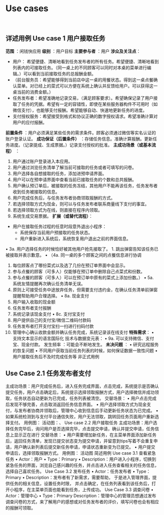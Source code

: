 ﻿# Use cases

﻿

## 详述用例 Use case 1 用户接取任务
**范围** ：闲钱快应用
**级别** ：用户目标
**主要参与者** ：用户
**涉众及关注点**：

- 用户： 希望便捷、清晰地看到任务发布者的所有任务。希望便捷、清晰地看到列表内的可接取任务。（同一桌上的不同顾客可以同时对本桌的菜单进行编辑。）可以看到当前接取任务的总报酬金额。
- （前台服务员：希望能够得到当前店中这一桌的用餐状态。得到这一桌点餐确认菜单。对已经上的菜式可以方便在系统上确认并反馈给用户。可以获得这一桌当前的消费金额。）
- 任务发布者：希望准确地记录交易，（满足顾客要求）。希望确保记录了用户接取了任务的凭据。希望有一定的容错性，即使在某些服务器构件不可用时（如微信支付），也能够支付报酬。希望能够自动、快速地更新任务的进度。
- 支付授权服务：希望接受到格式和协议正确的数字授权请求。希望准确计算对用户的应付报酬。

**前置条件** ：用户必须满足某些任务的需求条件。顾客必须通过微信等实名认证的账户登录认证。
**成功保证（后置条件）** ：存储任务信息。准确计算报酬。更新任务进度。（记录提成、生成票据。）记录支付授权的批准。
**主成功场景（或基本流程）** ：
1. 用户通过账户登录进入本应用。
2. 用户通过浏览任务清单了解当前可接取的任务或者可填写的问卷。
3. 用户选择各自想接取的任务，添加进预申请界面。
4. 用户可以在预申请界面中查看当前已接取任务的个数和总共报酬。
5. 用户确认预订单后，被接取的任务冻结，其他用户不能再该任务，任务发布者收到任务被接取的信息。
6. 用户完成任务后，与任务发布者协商领取报酬的方式。
7. 若选择领取方式为现金，则可以与任务发布者联系商量线下支付的事宜。
8. 若选择领取方式为在线，则直接在程序内领取。
9. 系统生成交易票据。
**扩展（或替代流程）**：
- 用户在接取任务过程的任意时段意外退出小程序：
  - 系统保存当前用户预接取的任务状态。
  - 用户重新进入系统后，系统恢复用户退出之前的界面信息。
 
•	3a. 用户选择任务的时候恰好被其他用户抢先接取了。
    1.	跳出弹窗告知该任务已被接取并表示歉意。
•	（4a. 同一桌的多个顾客之间的点餐信息进行协调
1.	每位顾客点了哪份菜式以及选了几份在预订单界面中会显示。
2.	参与点餐的顾客（可多人）仅能够在预订单中删除自己点菜式和份数。
3.	参与点餐的顾客（可多人）可以在预订单中原有的菜式上添加份数。）
•	5a. 系统友情提醒再次确认任务清单无误。
1.	原则上可接受任务中途放弃任务，但需要支付违约金，在确认任务清单前弹窗提醒帮助用户合理选择。
•	8a. 现金支付
1.	用户输入收取的现金额
2.	任务发布者支付报酬
3.	系统记录该现金支付
•	8c. 支付宝支付
1.	用户提供自己的支付宝/微信二维码付款码
2.	任务发布者打开支付宝扫一扫进行扫码付款
3.	管理中心确认收款金额并确认任务完成，系统记录该在线支付
**特殊需求**：
•	支持文本显示的语言国际化
技术与数据变元表：
•	9a. 可以支持微信、支付宝、现金付款。
发生频率 ：可能会不断地发生。
**未决问题** ：
•	研究远程服务的恢复问题
•	不同用户获取当前任务列表的时候，如何保证数据一致性问题
•	用户接取任务后不及时完成任务等
非正式用例
## Use Case 2.1 任务发布者支付
主成功场景：用户完成任务后，进入任务完成界面，点击完成，系统提示是否确认提交任务，用户点击确定后，系统提示选择领取报酬方式，用户选择微信并成功领取，任务状态自动更新为已完成，任务列表被清空。
交替场景：
•	用户点击完成后发现不够完善，点击取消返回任务信息界面。
•	用户选择领取方式为现金支付，与发布者协商并领取后，管理中心收到信息后手动更新任务状态为已完成。
•	如果系统检测到与支付平台通信失败，用户无法领取，跳转回任务页面用户重新选择支付。
用例图：
活动图：、
Use case 2.2 用户接取任务
主成功场景：用户选择任务完毕后，询问用户是否选择完毕，点击提交申请，确认并提交申请，任务信息上显示正在进行
交替场景：
•	用户需要增加新任务，在主菜单界面添加新任务后，返回任务清单，发现已提交状态变为提交申请，并留意到tips写着不会重复申请，用户确认新列表后提交新任务申请，申请状态重新变为已提交。
•	用户提交申请后，选择领取报酬方式。
用例图：
活动图
简述用例
Use case 3.1 查看紧急任务
•	Actor：用户
•	Type：Primary
•	Description：用户进入小程序，切换到紧急任务的界面，浏览自己感兴趣的任务，并点击进入任务查看相关的任务信息，选择自己喜欢任务。
Use Case 3.2 发布任务
•	Actor：任务发布者
•	Type：Primary
•	Description：发布者有了新需求，需要帮助， 于是进入管理界面，提供任务的相关信息，设置任务时限， 并点击确定，在任务列表看到该任务后，打开小程序，在主菜单页面也能看到任务，上传成功。
Use Case 3.3 调查问卷
•	Actor：管理中心
•	Type：Primary
Description：管理中心的管理员想通过发布调查问卷的方式，来了解用户的感想或对任务发布者的评价，填写问卷也会有相应的报酬可领取。




